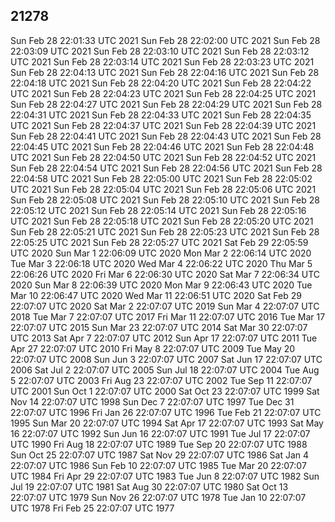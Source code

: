 ## 21278
Sun Feb 28 22:01:33 UTC 2021
Sun Feb 28 22:02:00 UTC 2021
Sun Feb 28 22:03:09 UTC 2021
Sun Feb 28 22:03:10 UTC 2021
Sun Feb 28 22:03:12 UTC 2021
Sun Feb 28 22:03:14 UTC 2021
Sun Feb 28 22:03:23 UTC 2021
Sun Feb 28 22:04:13 UTC 2021
Sun Feb 28 22:04:16 UTC 2021
Sun Feb 28 22:04:18 UTC 2021
Sun Feb 28 22:04:20 UTC 2021
Sun Feb 28 22:04:22 UTC 2021
Sun Feb 28 22:04:23 UTC 2021
Sun Feb 28 22:04:25 UTC 2021
Sun Feb 28 22:04:27 UTC 2021
Sun Feb 28 22:04:29 UTC 2021
Sun Feb 28 22:04:31 UTC 2021
Sun Feb 28 22:04:33 UTC 2021
Sun Feb 28 22:04:35 UTC 2021
Sun Feb 28 22:04:37 UTC 2021
Sun Feb 28 22:04:39 UTC 2021
Sun Feb 28 22:04:41 UTC 2021
Sun Feb 28 22:04:43 UTC 2021
Sun Feb 28 22:04:45 UTC 2021
Sun Feb 28 22:04:46 UTC 2021
Sun Feb 28 22:04:48 UTC 2021
Sun Feb 28 22:04:50 UTC 2021
Sun Feb 28 22:04:52 UTC 2021
Sun Feb 28 22:04:54 UTC 2021
Sun Feb 28 22:04:56 UTC 2021
Sun Feb 28 22:04:58 UTC 2021
Sun Feb 28 22:05:00 UTC 2021
Sun Feb 28 22:05:02 UTC 2021
Sun Feb 28 22:05:04 UTC 2021
Sun Feb 28 22:05:06 UTC 2021
Sun Feb 28 22:05:08 UTC 2021
Sun Feb 28 22:05:10 UTC 2021
Sun Feb 28 22:05:12 UTC 2021
Sun Feb 28 22:05:14 UTC 2021
Sun Feb 28 22:05:16 UTC 2021
Sun Feb 28 22:05:18 UTC 2021
Sun Feb 28 22:05:20 UTC 2021
Sun Feb 28 22:05:21 UTC 2021
Sun Feb 28 22:05:23 UTC 2021
Sun Feb 28 22:05:25 UTC 2021
Sun Feb 28 22:05:27 UTC 2021
Sat Feb 29 22:05:59 UTC 2020
Sun Mar  1 22:06:09 UTC 2020
Mon Mar  2 22:06:14 UTC 2020
Tue Mar  3 22:06:18 UTC 2020
Wed Mar  4 22:06:22 UTC 2020
Thu Mar  5 22:06:26 UTC 2020
Fri Mar  6 22:06:30 UTC 2020
Sat Mar  7 22:06:34 UTC 2020
Sun Mar  8 22:06:39 UTC 2020
Mon Mar  9 22:06:43 UTC 2020
Tue Mar 10 22:06:47 UTC 2020
Wed Mar 11 22:06:51 UTC 2020
Sat Feb 29 22:07:07 UTC 2020
Sat Mar  2 22:07:07 UTC 2019
Sun Mar  4 22:07:07 UTC 2018
Tue Mar  7 22:07:07 UTC 2017
Fri Mar 11 22:07:07 UTC 2016
Tue Mar 17 22:07:07 UTC 2015
Sun Mar 23 22:07:07 UTC 2014
Sat Mar 30 22:07:07 UTC 2013
Sat Apr  7 22:07:07 UTC 2012
Sun Apr 17 22:07:07 UTC 2011
Tue Apr 27 22:07:07 UTC 2010
Fri May  8 22:07:07 UTC 2009
Tue May 20 22:07:07 UTC 2008
Sun Jun  3 22:07:07 UTC 2007
Sat Jun 17 22:07:07 UTC 2006
Sat Jul  2 22:07:07 UTC 2005
Sun Jul 18 22:07:07 UTC 2004
Tue Aug  5 22:07:07 UTC 2003
Fri Aug 23 22:07:07 UTC 2002
Tue Sep 11 22:07:07 UTC 2001
Sun Oct  1 22:07:07 UTC 2000
Sat Oct 23 22:07:07 UTC 1999
Sat Nov 14 22:07:07 UTC 1998
Sun Dec  7 22:07:07 UTC 1997
Tue Dec 31 22:07:07 UTC 1996
Fri Jan 26 22:07:07 UTC 1996
Tue Feb 21 22:07:07 UTC 1995
Sun Mar 20 22:07:07 UTC 1994
Sat Apr 17 22:07:07 UTC 1993
Sat May 16 22:07:07 UTC 1992
Sun Jun 16 22:07:07 UTC 1991
Tue Jul 17 22:07:07 UTC 1990
Fri Aug 18 22:07:07 UTC 1989
Tue Sep 20 22:07:07 UTC 1988
Sun Oct 25 22:07:07 UTC 1987
Sat Nov 29 22:07:07 UTC 1986
Sat Jan  4 22:07:07 UTC 1986
Sun Feb 10 22:07:07 UTC 1985
Tue Mar 20 22:07:07 UTC 1984
Fri Apr 29 22:07:07 UTC 1983
Tue Jun  8 22:07:07 UTC 1982
Sun Jul 19 22:07:07 UTC 1981
Sat Aug 30 22:07:07 UTC 1980
Sat Oct 13 22:07:07 UTC 1979
Sun Nov 26 22:07:07 UTC 1978
Tue Jan 10 22:07:07 UTC 1978
Fri Feb 25 22:07:07 UTC 1977
